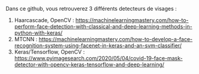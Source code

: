 Dans ce github, vous retrouverez 3 différents detecteurs de visages :

1) Haarcascade, OpenCV : https://machinelearningmastery.com/how-to-perform-face-detection-with-classical-and-deep-learning-methods-in-python-with-keras/
2) MTCNN : https://machinelearningmastery.com/how-to-develop-a-face-recognition-system-using-facenet-in-keras-and-an-svm-classifier/
3) Keras/Tensorflow, OpenCV : https://www.pyimagesearch.com/2020/05/04/covid-19-face-mask-detector-with-opencv-keras-tensorflow-and-deep-learning/

